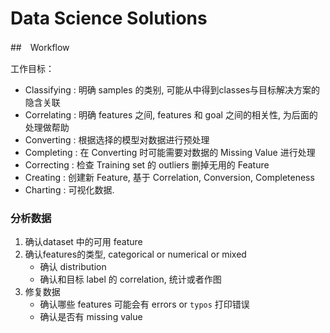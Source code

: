 # Data Science Solutions 

##　Workflow

工作目标：
* Classifying : 明确 samples 的类别, 可能从中得到classes与目标解决方案的隐含关联
* Correlating : 明确 features 之间, features 和 goal 之间的相关性, 为后面的处理做帮助
* Converting  : 根据选择的模型对数据进行预处理
* Completing  : 在 Converting 时可能需要对数据的 Missing Value 进行处理
* Correcting  : 检查 Training set 的 outliers 删掉无用的 Feature
* Creating    : 创建新 Feature, 基于 Correlation, Conversion, Completeness
* Charting    : 可视化数据.


### 分析数据

1. 确认dataset 中的可用 feature
2. 确认features的类型, categorical or numerical or mixed 
   * 确认 distribution
   * 确认和目标 label 的 correlation, 统计或者作图
3. 修复数据
   * 确认哪些 features 可能会有 errors or `typos` 打印错误
   * 确认是否有 missing value